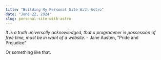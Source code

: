 ```yaml
---
title: "Building My Personal Site With Astro"
date: "June 22, 2024"
slug: personal-site-with-astro
---
```


_It is a truth universally acknowledged, that a programmer in possession of free time, must be in want of a website._ - Jane Austen, "Pride and Prejudice"

Or something like that.
